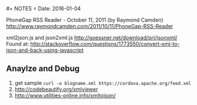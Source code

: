 #= NOTES =
Date: 2016-01-04

PhoneGap RSS Reader - October 11, 2011 (by Raymond Camden)
http://www.raymondcamden.com/2011/10/11/PhoneGap-RSS-Reader


xml2json.js and json2xml.js
http://goessner.net/download/prj/jsonxml/
Found at: http://stackoverflow.com/questions/1773550/convert-xml-to-json-and-back-using-javascript


## Anaylze and Debug ##
1. get sample `curl -o blogname.xml https://cordova.apache.org/feed.xml`
2. http://codebeautify.org/xmlviewer
3. http://www.utilities-online.info/xmltojson/